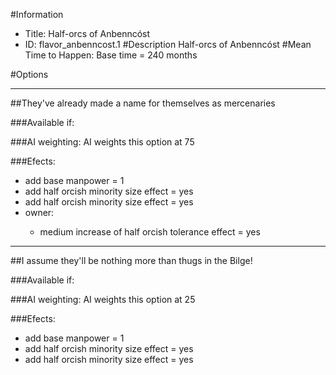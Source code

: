 #Information
 - Title: Half-orcs of Anbenncóst
 - ID: flavor_anbenncost.1
#Description
Half-orcs of Anbenncóst
#Mean Time to Happen:
Base time = 240 months

#Options

___
##They've already made a name for themselves as mercenaries

###Available if:


###AI weighting:
AI weights this option at 75


###Efects:<ul><li>add base manpower = 1</li><li>add half orcish minority size effect = yes</li><li>add half orcish minority size effect = yes</li><li>owner:</li><ul><li>medium increase of half orcish tolerance effect = yes</li></ul></ul>

___
##I assume they'll be nothing more than thugs in the Bilge!

###Available if:


###AI weighting:
AI weights this option at 25


###Efects:<ul><li>add base manpower = 1</li><li>add half orcish minority size effect = yes</li><li>add half orcish minority size effect = yes</li></ul>
